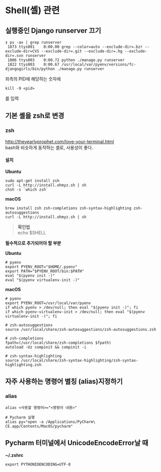 # Shell(셸) 관련

## 실행중인 Django runserver 끄기

```
❯ ps -ax | grep runserver
 1873 ttys001    0:00.00 grep --color=auto --exclude-dir=.bzr --exclude-dir=CVS --exclude-dir=.git --exclude-dir=.hg --exclude-dir=.svn runserver
 1806 ttys003    0:00.72 python ./manage.py runserver
 1822 ttys003    0:00.67 /usr/local/var/pyenv/versions/fc-djangogirls/bin/python ./manage.py runserver
```

좌측의 PID에 해당하는 숫자에

```
kill -9 <pid>
```
를 입력

## 기본 셸을 zsh로 변경

### zsh

<http://theyearlyprophet.com/love-your-terminal.html>  
bash와 비슷하게 동작하는 셸로, 사용성이 좋다.

#### 설치

**Ubuntu**

```
sudo apt-get install zsh
curl -L http://install.ohmyz.sh | sh
chsh -s `which zsh`
```

**macOS**

```
brew install zsh zsh-completions zsh-syntax-highlighting zsh-autosuggestions
curl -L http://install.ohmyz.sh | sh
```

> **확인법**  
> echo $SHELL

**필수적으로 추가되어야 할 부분**

**Ubuntu**

```
# pyenv
export PYENV_ROOT="$HOME/.pyenv"
export PATH="$PYENV_ROOT/bin:$PATH"
eval "$(pyenv init -)"
eval "$(pyenv virtualenv-init -)"
```

**macOS**

```
# pyenv
export PYENV_ROOT=/usr/local/var/pyenv
if which pyenv > /dev/null; then eval "$(pyenv init -)"; fi
if which pyenv-virtualenv-init > /dev/null; then eval "$(pyenv virtualenv-init -)"; fi

# zsh-autosuggestions
source /usr/local/share/zsh-autosuggestions/zsh-autosuggestions.zsh

# zsh-completions
fpath=(/usr/local/share/zsh-completions $fpath)
autoload -Uz compinit && compinit -i

# zsh-syntax-highlighting
source /usr/local/share/zsh-syntax-highlighting/zsh-syntax-highlighting.zsh
```


## 자주 사용하는 명령어 별칭 (alias)지정하기

### alias

```shell
alias <사용할 명령어>="<명령어 내용>"

# Pycharm 실행
alias py="open -a /Applications/PyCharm\ CE.app/Contents/MacOS/pycharm"
```


## Pycharm 터미널에서 UnicodeEncodeError날 때

**~/.zshrc**

```
export PYTHONIOENCODING=UTF-8
```

